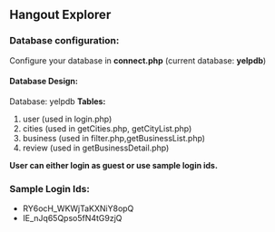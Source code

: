 
## Hangout Explorer

### Database configuration:
Configure your database in **connect.php** (current database: **yelpdb**)
#### Database Design:
Database: yelpdb
**Tables:** 
1. user (used in login.php)
2. cities (used in getCities.php, getCityList.php)
3. business (used in filter.php,getBusinessList.php)
4. review (used in getBusinessDetail.php)

**User can either login as guest or use sample login ids.**

### Sample Login Ids:
* RY6ocH_WKWjTaKXNiY8opQ
* IE_nJq65Qpso5fN4tG9zjQ


